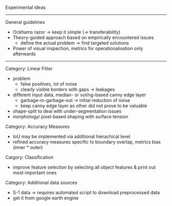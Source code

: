 Experimental ideas

----------------------------------------------------------------------------------
General guidelines
* Ockhams razor -> keep it simple (-> transferability)
* Theory-guided approach based on empirically encountered issues
    * define the actual problem -> find targeted solutions
* Power of visual inspection, metrics for operationalisation only afterwards

----------------------------------------------------------------------------------

Category: Linear Filter
* problem
    * false positives, lot of noise
    * clearly visible borders with gaps -> leakages
* different input data, median- or voting-based canny edge layer
    * garbage-in-garbage-out -> initial reduction of noise
    * keep canny edge layer as other did not prove to be valuable
* shape-split to deal with under-segmentation issues
* morphology/ pixel-based shaping with surface tension

Category: Accuracy Measures
* IoU may be implemented via additional hierachical level
* refined accuracy measures specific to boundary overlap, metrics bias (inner * outer)

Catgory: Classification
* improve feature selection by selecting all object features & print out most important ones

Category: Additional data sources
* S-1 data -> requires automated script to download preprocessed data
* get it from google earth engine